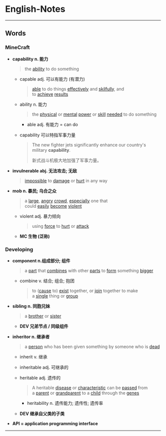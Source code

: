 # English-Notes

---

## Words

### MineCraft

- **capability n. 能力** 
  
  > the [ability](https://dictionary.cambridge.org/dictionary/english/ability "ability") to do something
  
  - capable adj. 可以有能力 (有潜力)
    
    > [able](https://dictionary.cambridge.org/dictionary/english/able "able") to do things [effectively](https://dictionary.cambridge.org/dictionary/english/effectively "effectively") and [skilfully](https://dictionary.cambridge.org/dictionary/english/skilfully "skilfully"), and to [achieve](https://dictionary.cambridge.org/dictionary/english/achieve "achieve") [results](https://dictionary.cambridge.org/dictionary/english/result "results")
  
  - ability n. 能力
    
    > the [physical](https://dictionary.cambridge.org/dictionary/english/physical "physical") or [mental](https://dictionary.cambridge.org/dictionary/english/mental "mental") [power](https://dictionary.cambridge.org/dictionary/english/power "power") or [skill](https://dictionary.cambridge.org/dictionary/english/skill "skill") [needed](https://dictionary.cambridge.org/dictionary/english/needed "needed") to do something
    
    - able adj. 有能力 = can do
  
  - capability 可以特指军事力量
    
    > The new fighter jets significantly enhance our country's military **capability**.
    > 
    > 新式战斗机极大地加强了军事力量。

- **invulnerable abj. 无法攻击; 无敌**
  
  > [impossible](https://dictionary.cambridge.org/dictionary/english/impossible "impossible") to [damage](https://dictionary.cambridge.org/dictionary/english/damage "damage") or [hurt](https://dictionary.cambridge.org/dictionary/english/hurt "hurt") in any way

- **mob n. 暴民; 乌合之众**
  
  > a [large](https://dictionary.cambridge.org/dictionary/english/large "large"), [angry](https://dictionary.cambridge.org/dictionary/english/angry "angry") [crowd](https://dictionary.cambridge.org/dictionary/english/crowd "crowd"), [especially](https://dictionary.cambridge.org/dictionary/english/especially "especially") one that could [easily](https://dictionary.cambridge.org/dictionary/english/easily "easily") [become](https://dictionary.cambridge.org/dictionary/english/become "become") [violent](https://dictionary.cambridge.org/dictionary/english/violent "violent")
  
  - violent adj. 暴力倾向
    
    > using [force](https://dictionary.cambridge.org/dictionary/english/force "force") to [hurt](https://dictionary.cambridge.org/dictionary/english/hurt "hurt") or [attack](https://dictionary.cambridge.org/dictionary/english/attack "attack")
  
  - **MC 生物 (泛称)**

### Developing

- **component n.组成部分; 组件**
  
  > a [part](https://dictionary.cambridge.org/dictionary/english/part "part") that [combines](https://dictionary.cambridge.org/dictionary/english/combine "combines") with other [parts](https://dictionary.cambridge.org/dictionary/english/part "parts") to [form](https://dictionary.cambridge.org/dictionary/english/form "form") something [bigger](https://dictionary.cambridge.org/dictionary/english/bigger "bigger")
  
  - combine v. 结合; 组合; 抱团
    
    > to ([cause](https://dictionary.cambridge.org/dictionary/english/cause "cause") to) [exist](https://dictionary.cambridge.org/dictionary/english/exist "exist") together, or [join](https://dictionary.cambridge.org/dictionary/english/join "join") together to make a [single](https://dictionary.cambridge.org/dictionary/english/single "single") thing or [group](https://dictionary.cambridge.org/dictionary/english/group "group")

- **sibling n. 同胞兄妹**
  
  > a [brother](https://dictionary.cambridge.org/dictionary/english/brother "brother") or [sister](https://dictionary.cambridge.org/dictionary/english/sister "sister")
  
  - **DEV 兄弟节点 / 同级组件**

- **inheritor n. 继承者**
  
  > a [person](https://dictionary.cambridge.org/dictionary/english/person "person") who has been given something by someone who is [dead](https://dictionary.cambridge.org/dictionary/english/dead "dead")
  
  - inherit v. 继承
  
  - inheritable adj. 可继承的
  
  - heritable adj. 遗传的
    
    > A heritable [disease](https://dictionary.cambridge.org/dictionary/english/disease "disease") or [characteristic](https://dictionary.cambridge.org/dictionary/english/characteristic "characteristic") can be [passed](https://dictionary.cambridge.org/dictionary/english/pass "passed") from a [parent](https://dictionary.cambridge.org/dictionary/english/parent "parent") or [grandparent](https://dictionary.cambridge.org/dictionary/english/grandparent "grandparent") to a [child](https://dictionary.cambridge.org/dictionary/english/child "child") through the [genes](https://dictionary.cambridge.org/dictionary/english/gene "genes")
    
    - heritability n. 遗传能力; 遗传性; 遗传率
  
  - **DEV 继承自父类的子类**

- **API = application programming interface**

---

&nbsp;
